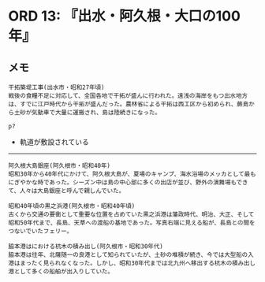 # ORD 13: 『出水・阿久根・大口の100年』

<!-- toc -->

## メモ

```
干拓築堤工事(出水市・昭和27年頃)
戦後の食糧不足に対応して、全国各地で干拓が盛んに行われた。遠浅の海岸をもつ出水地方は、すでに江戸時代から干拓が盛んだった。農林省による干拓は西工区から初められ、蕨島から土砂が気動車で大量に運搬され、島は陸続きになった。

p?
```

- 軌道が敷設されている

----

```
阿久根大島銀座(阿久根市・昭和40年)
昭和30年から40年代にかけて、阿久根大島が、夏場のキャンプ、海水浴場のメッカとして最もにぎやかな時であった。シーズン中は島の中心部に多くの出店が並び、野外の演舞場もできて、人々は大島銀座と呼んで親しんでいた。
```

```
昭和40年頃の黒之浜港(阿久根市・昭和40年頃)
古くから交通の要衝として重要な位置を占めていた黒之浜港は藩政時代、明治、大正、そして昭和50年代まで、長島、天草への渡船の基地であった。写真右端に見える船が、長島との間をつないでいたフェリー。
```

```
脇本港はにおける杭木の積み出し(阿久根市・昭和30年代)
脇本港は往年、北薩随一の良港として知られていたが、土砂の堆積が続き、今では大型船の入港はまったく見られなくなった。しかし、昭和30年代までは北九州へ移出する杭木の積み出し港として多くの船舶が出入りしていた。
```
